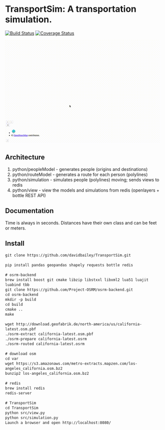 # TransportSim: A transportation simulation. #

[![Build Status](https://travis-ci.org/davidbailey/TransportSim.svg?branch=master)](https://travis-ci.org/davidbailey/TransportSim)
[![Coverage Status](https://coveralls.io/repos/davidbailey/TransportSim/badge.svg?branch=master&service=github)](https://coveralls.io/github/davidbailey/TransportSim?branch=master)

![TransportSim](https://raw.githubusercontent.com/davidbailey/TransportSim/master/TransportSim.gif "TransportSim")

## Architecture ##

1. python/peopleModel   - generates people (origins and destinations)
2. python/routeModel    - generates a route for each person (polylines)
3. python/simulation     - simulates people (polylines) moving; sends views to redis
4. python/view          - view the models and simulations from redis (openlayers + bottle REST API)

## Documentation ##
Time is always in seconds.
Distances have their own class and can be feet or meters.

## Install ##

```
git clone https://github.com/davidbailey/TransportSim.git

pip install pandas geopandas shapely requests bottle redis

# osrm-backend
brew install boost git cmake libzip libstxxl libxml2 lua51 luajit luabind tbb
git clone https://github.com/Project-OSRM/osrm-backend.git
cd osrm-backend
mkdir -p build
cd build
cmake ..
make

wget http://download.geofabrik.de/north-america/us/california-latest.osm.pbf
./osrm-extract california-latest.osm.pbf
./osrm-prepare california-latest.osrm
./osrm-routed california-latest.osrm

# download osm
cd var
wget https://s3.amazonaws.com/metro-extracts.mapzen.com/los-angeles_california.osm.bz2
bunzip2 los-angeles_california.osm.bz2

# redis 
brew install redis 
redis-server

# TransportSim
cd TransportSim
python src/view.py
python src/simulation.py
Launch a browser and open http://localhost:8080/
```
